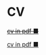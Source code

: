 # CV

~~[cv in pdf ■](https://github.com/aaalt/cv/blob/master/altynova_cv.pdf)~~

[cv in pdf ■](https://github.com/aaalt/cv/blob/master/argentova_cv.pdf)
